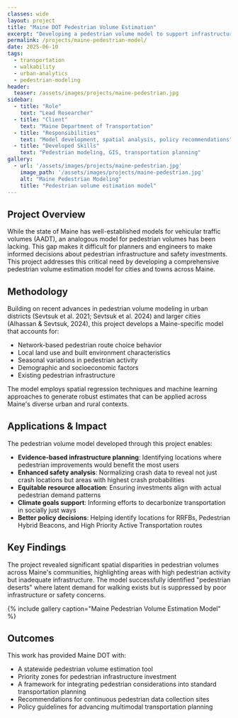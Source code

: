 ```yaml
---
classes: wide
layout: project
title: "Maine DOT Pedestrian Volume Estimation"
excerpt: "Developing a pedestrian volume model to support infrastructure and safety planning"
permalink: /projects/maine-pedestrian-model/
date: 2025-06-10
tags:
  - transportation
  - walkability
  - urban-analytics
  - pedestrian-modeling
header:
  teaser: /assets/images/projects/maine-pedestrian.jpg
sidebar:
  - title: "Role"
    text: "Lead Researcher"
  - title: "Client"
    text: "Maine Department of Transportation"
  - title: "Responsibilities"
    text: "Model development, spatial analysis, policy recommendations"
  - title: "Developed Skills"
    text: "Pedestrian modeling, GIS, transportation planning"
gallery:
  - url: '/assets/images/projects/maine-pedestrian.jpg'
    image_path: '/assets/images/projects/maine-pedestrian.jpg'
    alt: "Maine Pedestrian Modeling"
    title: "Pedestrian volume estimation model"
---
```


## Project Overview

While the state of Maine has well-established models for vehicular traffic volumes (AADT), an analogous model for pedestrian volumes has been lacking. This gap makes it difficult for planners and engineers to make informed decisions about pedestrian infrastructure and safety investments. This project addresses this critical need by developing a comprehensive pedestrian volume estimation model for cities and towns across Maine.

## Methodology

Building on recent advances in pedestrian volume modeling in urban districts (Sevtsuk et al. 2021; Sevtsuk et al. 2024) and larger cities (Alhassan & Sevtsuk, 2024), this project develops a Maine-specific model that accounts for:

- Network-based pedestrian route choice behavior
- Local land use and built environment characteristics
- Seasonal variations in pedestrian activity
- Demographic and socioeconomic factors
- Existing pedestrian infrastructure

The model employs spatial regression techniques and machine learning approaches to generate robust estimates that can be applied across Maine's diverse urban and rural contexts.

## Applications & Impact

The pedestrian volume model developed through this project enables:

- **Evidence-based infrastructure planning**: Identifying locations where pedestrian improvements would benefit the most users
- **Enhanced safety analysis**: Normalizing crash data to reveal not just crash locations but areas with highest crash probabilities
- **Equitable resource allocation**: Ensuring investments align with actual pedestrian demand patterns
- **Climate goals support**: Informing efforts to decarbonize transportation in socially just ways
- **Better policy decisions**: Helping identify locations for RRFBs, Pedestrian Hybrid Beacons, and High Priority Active Transportation routes

## Key Findings

The project revealed significant spatial disparities in pedestrian volumes across Maine's communities, highlighting areas with high pedestrian activity but inadequate infrastructure. The model successfully identified "pedestrian deserts" where latent demand for walking exists but is suppressed by poor infrastructure or safety concerns.

{% include gallery caption="Maine Pedestrian Volume Estimation Model" %}

## Outcomes

This work has provided Maine DOT with:

- A statewide pedestrian volume estimation tool
- Priority zones for pedestrian infrastructure investment
- A framework for integrating pedestrian considerations into standard transportation planning
- Recommendations for continuous pedestrian data collection sites
- Policy guidelines for advancing multimodal transportation planning 